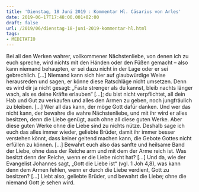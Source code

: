 ```yaml
---
title: 'Dienstag, 18 Juni 2019 : Kommentar Hl. Cäsarius von Arles'
date: 2019-06-17T17:48:00.001+02:00
draft: false
url: /2019/06/dienstag-18-juni-2019-kommentar-hl.html
tags: 
- MEDITATIO
---
```


Bei all den Werken wahrer, vollkommener Nächstenliebe, von denen ich zu euch spreche, wird nichts mit den Händen oder den Füßen gemacht – also kann niemand behaupten, er sei dazu nicht in der Lage oder er sei gebrechlich. \[…\] Niemand kann sich hier auf glaubwürdige Weise herausreden und sagen, er könne diese Ratschläge nicht umsetzen. Denn es wird dir ja nicht gesagt: „Faste strenger als du kannst, bleib nachts länger wach, als es deine Kräfte erlauben“ \[…\]; du bist nicht verpflichtet, all dein Hab und Gut zu verkaufen und alles den Armen zu geben, noch jungfräulich zu bleiben. \[…\] Wer all das kann, der möge Gott dafür danken. Und wer das nicht kann, der bewahre die wahre Nächstenliebe, und mit ihr wird er alles besitzen, denn die Liebe genügt, auch ohne all diese guten Werke. Aber diese guten Werke ohne die Liebe sind zu nichts nütze. Deshalb sage ich euch das alles immer wieder, geliebte Brüder, damit ihr immer besser verstehen könnt, dass keiner geltend machen kann, die Gebote Gottes nicht erfüllen zu können. \[…\] Bewahrt euch also das sanfte und heilsame Band der Liebe, ohne dass der Reiche arm und mit dem der Arme reich ist. Was besitzt denn der Reiche, wenn er die Liebe nicht hat? \[…\] Und da, wie der Evangelist Johannes sagt, „Gott die Liebe ist“ (vgl. 1 Joh 4,8), was kann denn dem Armen fehlen, wenn er durch die Liebe verdient, Gott zu besitzen? \[…\] Liebt also, geliebte Brüder, und bewahrt die Liebe; ohne die niemand Gott je sehen wird.